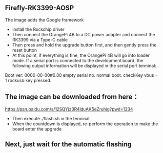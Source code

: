 ## Firefly-RK3399-AOSP

The image adds the Google framework

- Install the Rockchip driver
- Then connect the OrangePi 4B to a DC power adapter and connect the RK3399 via a Type-C cable
- Then press and hold the upgrade button first, and then gently press the reset button
- At this point, if everything is fine, the OrangePi 4B will go into loader mode. If a serial port is connected to the development board, the following output information will be displayed in the serial port terminal:

Boot ver: 0000-00-00#0.00
empty serial no.
normal boot.
checkKey
vbus = 1
rockusb key pressed.

## The image can be downloaded from here：
https://pan.baidu.com/s/12SQYjz3R4lduAK5eZruhjg?pwd=1234
- Then execute ./flash.sh in the terminal
- When the countdown is displayed, re-perform the operation to make the board enter the upgrade
## Next, just wait for the automatic flashing
